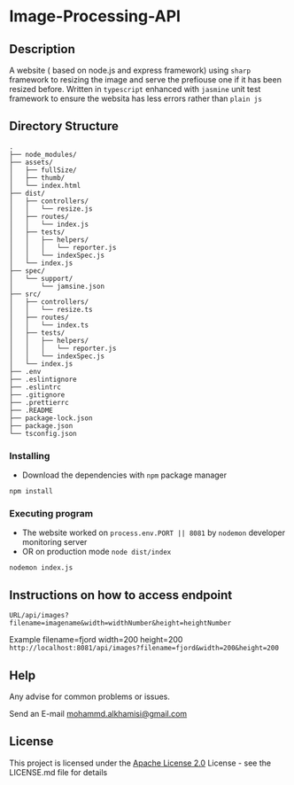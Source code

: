 # Image-Processing-API

## Description
A website ( based on node.js and express framework) using `sharp` framework to resizing the image and serve the prefiouse one if it has been resized before.
Written in `typescript` enhanced with `jasmine` unit test framework to ensure the websita has less errors rather than `plain js`

## Directory Structure

```
.
├── node_modules/
├── assets/
│   ├── fullSize/
│   ├── thumb/
│   └── index.html
├── dist/
│   ├── controllers/
│   │   └── resize.js
│   ├── routes/
│   │   └── index.js
│   ├── tests/
│   │   ├── helpers/
│   │   │   └── reporter.js
│   │   └── indexSpec.js
│   └── index.js
├── spec/
│   └── support/
│       └── jamsine.json
├── src/
│   ├── controllers/
│   │   └── resize.ts
│   ├── routes/
│   │   └── index.ts
│   ├── tests/
│   │   ├── helpers/
│   │   │   └── reporter.js
│   │   └── indexSpec.js
│   └── index.js
├── .env
├── .eslintignore
├── .eslintrc
├── .gitignore
├── .prettierrc
├── .README
├── package-lock.json
├── package.json
└── tsconfig.json
```

### Installing

* Download the dependencies with `npm` package manager
```
npm install
```

### Executing program

* The website worked on `process.env.PORT || 8081` by `nodemon` developer monitoring server
* OR on production mode `node dist/index`
```
nodemon index.js
```

## Instructions on how to access endpoint
`URL/api/images?filename=imagename&width=widthNumber&height=heightNumber`

Example
filename=fjord 
width=200
height=200
`http://localhost:8081/api/images?filename=fjord&width=200&height=200`

## Help

Any advise for common problems or issues.

Send an E-mail [mohammd.alkhamisi@gmail.com]()

## License

This project is licensed under the [Apache License 2.0](https://github.com/El-khamisi/Image-Processing-API/blob/main/LICENSE.md) License - see the LICENSE.md file for details